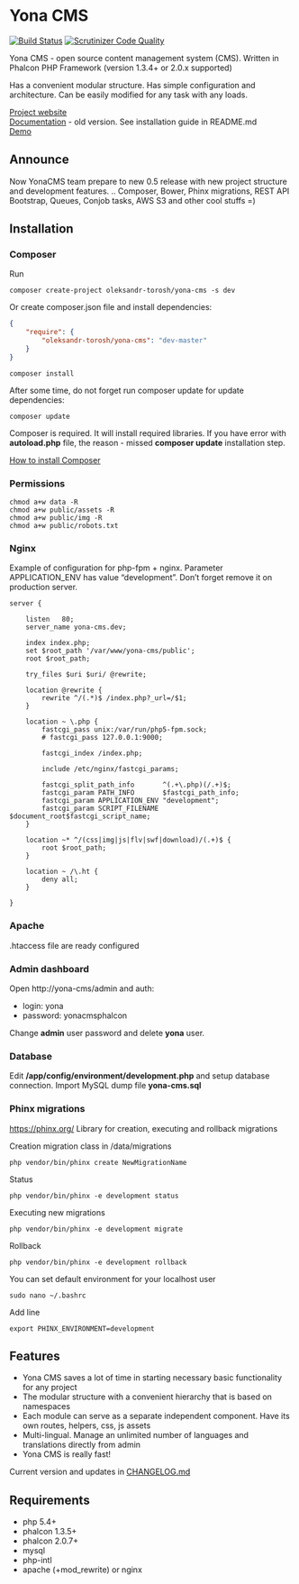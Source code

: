 # Yona CMS

[![Build Status](https://scrutinizer-ci.com/g/oleksandr-torosh/yona-cms/badges/build.png?b=master)](https://scrutinizer-ci.com/g/oleksandr-torosh/yona-cms/build-status/master)
[![Scrutinizer Code Quality](https://scrutinizer-ci.com/g/oleksandr-torosh/yona-cms/badges/quality-score.png?b=master)](https://scrutinizer-ci.com/g/oleksandr-torosh/yona-cms/?branch=master)

Yona CMS - open source content management system (CMS). Written in Phalcon PHP Framework (version 1.3.4+ or 2.0.x supported)  

Has a convenient modular structure. Has simple configuration and architecture. Can be easily modified for any task with any loads.

[Project website](http://yonacms.com/)  
[Documentation](http://doc.yonacms.com/en/) - old version. See installation guide in README.md  
[Demo](http://demo.yonacms.com/)  

## Announce

Now YonaCMS team prepare to new 0.5 release with new project structure and development features.
.. Composer, Bower, Phinx migrations, REST API Bootstrap, Queues, Conjob tasks, AWS S3 and other cool stuffs =)

## Installation

### Composer

Run
```
composer create-project oleksandr-torosh/yona-cms -s dev
```

Or create composer.json file and install dependencies:
```json
{  
    "require": {  
        "oleksandr-torosh/yona-cms": "dev-master"  
    }  
}
```
```
composer install
```

After some time, do not forget run composer update for update dependencies:
```
composer update
```

Composer is required. It will install required libraries.
If you have error with **autoload.php** file, the reason - missed **composer update** installation step.

[How to install Composer](https://getcomposer.org/doc/00-intro.md#installation-linux-unix-osx)

### Permissions

```
chmod a+w data -R
chmod a+w public/assets -R
chmod a+w public/img -R
chmod a+w public/robots.txt
```

### Nginx

Example of configuration for php-fpm + nginx. Parameter APPLICATION_ENV has value “development”. Don’t forget remove it on production server.

```
server {

    listen   80;
    server_name yona-cms.dev;

    index index.php;
    set $root_path '/var/www/yona-cms/public';
    root $root_path;

    try_files $uri $uri/ @rewrite;

    location @rewrite {
        rewrite ^/(.*)$ /index.php?_url=/$1;
    }

    location ~ \.php {
        fastcgi_pass unix:/var/run/php5-fpm.sock;
        # fastcgi_pass 127.0.0.1:9000;

        fastcgi_index /index.php;

        include /etc/nginx/fastcgi_params;

        fastcgi_split_path_info       ^(.+\.php)(/.+)$;
        fastcgi_param PATH_INFO       $fastcgi_path_info;
        fastcgi_param APPLICATION_ENV "development";
        fastcgi_param SCRIPT_FILENAME $document_root$fastcgi_script_name;
    }

    location ~* ^/(css|img|js|flv|swf|download)/(.+)$ {
        root $root_path;
    }

    location ~ /\.ht {
        deny all;
    }

}
```

### Apache
.htaccess file are ready configured

### Admin dashboard

Open http://yona-cms/admin and auth:

* login: yona
* password: yonacmsphalcon

Change **admin** user password and delete **yona** user.

### Database
Edit **/app/config/environment/development.php** and setup database connection.
Import MySQL dump file **yona-cms.sql** 

### Phinx migrations

https://phinx.org/
Library for creation, executing and rollback migrations

Creation migration class in /data/migrations
```
php vendor/bin/phinx create NewMigrationName
```

Status
```
php vendor/bin/phinx -e development status
```

Executing new migrations
```
php vendor/bin/phinx -e development migrate
```

Rollback
```
php vendor/bin/phinx -e development rollback
```

You can set default environment for your localhost user
```
sudo nano ~/.bashrc
```
Add line
```
export PHINX_ENVIRONMENT=development
```

## Features

* Yona CMS saves a lot of time in starting necessary basic functionality for any project
* The modular structure with a convenient hierarchy that is based on namespaces
* Each module can serve as a separate independent component. Have its own routes, helpers, css, js assets
* Multi-lingual. Manage an unlimited number of languages and translations directly from admin
* Yona CMS is really fast!

Current version and updates in [CHANGELOG.md](https://github.com/oleksandr-torosh/yona-cms/blob/master/CHANGELOG.md)

## Requirements

* php 5.4+
* phalcon 1.3.5+
* phalcon 2.0.7+
* mysql
* php-intl
* apache (+mod_rewrite) or nginx
